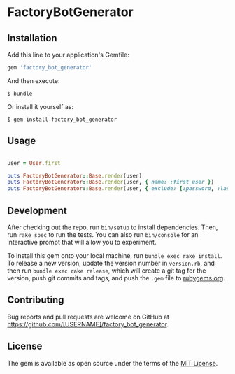 # FactoryBotGenerator


## Installation

Add this line to your application's Gemfile:

```ruby
gem 'factory_bot_generator'
```

And then execute:

    $ bundle

Or install it yourself as:

    $ gem install factory_bot_generator

## Usage

```ruby

user = User.first

puts FactoryBotGenerator::Base.render(user)
puts FactoryBotGenerator::Base.render(user, { name: :first_user })
puts FactoryBotGenerator::Base.render(user, { exclude: [:password, :last_name, :ssn] })

```

## Development

After checking out the repo, run `bin/setup` to install dependencies. Then, run `rake spec` to run the tests. You can also run `bin/console` for an interactive prompt that will allow you to experiment.

To install this gem onto your local machine, run `bundle exec rake install`. To release a new version, update the version number in `version.rb`, and then run `bundle exec rake release`, which will create a git tag for the version, push git commits and tags, and push the `.gem` file to [rubygems.org](https://rubygems.org).

## Contributing

Bug reports and pull requests are welcome on GitHub at https://github.com/[USERNAME]/factory_bot_generator.

## License

The gem is available as open source under the terms of the [MIT License](https://opensource.org/licenses/MIT).
